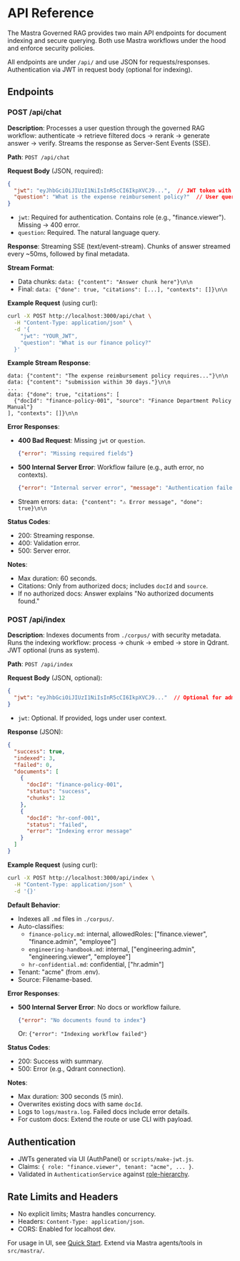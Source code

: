 # API Reference

The Mastra Governed RAG provides two main API endpoints for document indexing and secure querying. Both use Mastra workflows under the hood and enforce security policies.

All endpoints are under `/api/` and use JSON for requests/responses. Authentication via JWT in request body (optional for indexing).

## Endpoints

### POST /api/chat

**Description**: Processes a user question through the governed RAG workflow: authenticate → retrieve filtered docs → rerank → generate answer → verify. Streams the response as Server-Sent Events (SSE).

**Path**: `POST /api/chat`

**Request Body** (JSON, required):

```json
{
  "jwt": "eyJhbGciOiJIUzI1NiIsInR5cCI6IkpXVCJ9...",  // JWT token with role claims
  "question": "What is the expense reimbursement policy?"  // User query
}
```

- `jwt`: Required for authentication. Contains role (e.g., "finance.viewer"). Missing → 400 error.
- `question`: Required. The natural language query.

**Response**: Streaming SSE (text/event-stream). Chunks of answer streamed every ~50ms, followed by final metadata.

**Stream Format**:

- Data chunks: `data: {"content": "Answer chunk here"}\n\n`
- Final: `data: {"done": true, "citations": [...], "contexts": []}\n\n`

**Example Request** (using curl):

```bash
curl -X POST http://localhost:3000/api/chat \
  -H "Content-Type: application/json" \
  -d '{
    "jwt": "YOUR_JWT",
    "question": "What is our finance policy?"
  }'
```

**Example Stream Response**:

```
data: {"content": "The expense reimbursement policy requires..."}\n\n
data: {"content": "submission within 30 days."}\n\n
...
data: {"done": true, "citations": [
  {"docId": "finance-policy-001", "source": "Finance Department Policy Manual"}
], "contexts": []}\n\n
```

**Error Responses**:

- **400 Bad Request**: Missing `jwt` or `question`.

  ```json
  {"error": "Missing required fields"}
  ```

- **500 Internal Server Error**: Workflow failure (e.g., auth error, no contexts).

  ```json
  {"error": "Internal server error", "message": "Authentication failed"}
  ```

- Stream errors: `data: {"content": "⚠️ Error message", "done": true}\n\n`

**Status Codes**:

- 200: Streaming response.
- 400: Validation error.
- 500: Server error.

**Notes**:

- Max duration: 60 seconds.
- Citations: Only from authorized docs; includes `docId` and `source`.
- If no authorized docs: Answer explains "No authorized documents found."

### POST /api/index

**Description**: Indexes documents from `./corpus/` with security metadata. Runs the indexing workflow: process → chunk → embed → store in Qdrant. JWT optional (runs as system).

**Path**: `POST /api/index`

**Request Body** (JSON, optional):

```json
{
  "jwt": "eyJhbGciOiJIUzI1NiIsInR5cCI6IkpXVCJ9..."  // Optional for admin users
}
```

- `jwt`: Optional. If provided, logs under user context.

**Response** (JSON):

```json
{
  "success": true,
  "indexed": 3,
  "failed": 0,
  "documents": [
    {
      "docId": "finance-policy-001",
      "status": "success",
      "chunks": 12
    },
    {
      "docId": "hr-conf-001",
      "status": "failed",
      "error": "Indexing error message"
    }
  ]
}
```

**Example Request** (using curl):

```bash
curl -X POST http://localhost:3000/api/index \
  -H "Content-Type: application/json" \
  -d '{}'
```

**Default Behavior**:

- Indexes all `.md` files in `./corpus/`.
- Auto-classifies:
  - `finance-policy.md`: internal, allowedRoles: ["finance.viewer", "finance.admin", "employee"]
  - `engineering-handbook.md`: internal, ["engineering.admin", "engineering.viewer", "employee"]
  - `hr-confidential.md`: confidential, ["hr.admin"]
- Tenant: "acme" (from .env).
- Source: Filename-based.

**Error Responses**:

- **500 Internal Server Error**: No docs or workflow failure.

  ```json
  {"error": "No documents found to index"}
  ```

  Or: `{"error": "Indexing workflow failed"}`

**Status Codes**:

- 200: Success with summary.
- 500: Error (e.g., Qdrant connection).

**Notes**:

- Max duration: 300 seconds (5 min).
- Overwrites existing docs with same `docId`.
- Logs to `logs/mastra.log`. Failed docs include error details.
- For custom docs: Extend the route or use CLI with payload.

## Authentication

- JWTs generated via UI (AuthPanel) or `scripts/make-jwt.js`.
- Claims: `{ role: "finance.viewer", tenant: "acme", ... }`.
- Validated in `AuthenticationService` against [role-hierarchy](../src/mastra/config/role-hierarchy.ts).

## Rate Limits and Headers

- No explicit limits; Mastra handles concurrency.
- Headers: `Content-Type: application/json`.
- CORS: Enabled for localhost dev.

For usage in UI, see [Quick Start](./quick-start.md). Extend via Mastra agents/tools in `src/mastra/`.